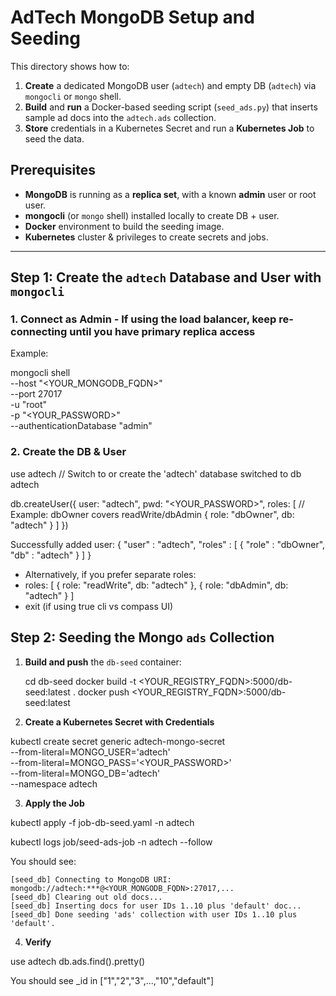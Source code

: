 # AdTech MongoDB Setup and Seeding

This directory shows how to:

1. **Create** a dedicated MongoDB user (`adtech`) and empty DB (`adtech`) via `mongocli` or `mongo` shell.
2. **Build** and **run** a Docker-based seeding script (`seed_ads.py`) that inserts sample ad docs into the `adtech.ads` collection.
3. **Store** credentials in a Kubernetes Secret and run a **Kubernetes Job** to seed the data.

## Prerequisites

- **MongoDB** is running as a **replica set**, with a known **admin** user or root user.  
- **mongocli** (or `mongo` shell) installed locally to create DB + user.
- **Docker** environment to build the seeding image.
- **Kubernetes** cluster & privileges to create secrets and jobs.

---

## Step 1: Create the `adtech` Database and User with `mongocli`

### 1. Connect as Admin - If using the load balancer, keep re-connecting until you have primary replica access

Example:

mongocli shell \
  --host "<YOUR_MONGODB_FQDN>" \
  --port 27017 \
  -u "root" \
  -p "<YOUR_PASSWORD>" \
  --authenticationDatabase "admin"

### 2. Create the DB & User

use adtech      // Switch to or create the 'adtech' database
switched to db adtech

db.createUser({
    user: "adtech",
    pwd: "<YOUR_PASSWORD>",
    roles: [
      // Example: dbOwner covers readWrite/dbAdmin
      { role: "dbOwner", db: "adtech" }
    ]
})

Successfully added user: {
  "user" : "adtech",
  "roles" : [
    {
      "role" : "dbOwner",
      "db" : "adtech"
    }
  ]
}

- Alternatively, if you prefer separate roles:
- roles: [ { role: "readWrite", db: "adtech" }, { role: "dbAdmin", db: "adtech" } ]
- exit (if using true cli vs compass UI)

## Step 2: Seeding the Mongo `ads` Collection

1. **Build and push** the `db-seed` container:

   cd db-seed
   docker build -t <YOUR_REGISTRY_FQDN>:5000/db-seed:latest .
   docker push <YOUR_REGISTRY_FQDN>:5000/db-seed:latest

2. **Create a Kubernetes Secret with Credentials**

kubectl create secret generic adtech-mongo-secret \
  --from-literal=MONGO_USER='adtech' \
  --from-literal=MONGO_PASS='<YOUR_PASSWORD>' \
  --from-literal=MONGO_DB='adtech' \
  --namespace adtech

3. **Apply the Job**

kubectl apply -f job-db-seed.yaml -n adtech

kubectl logs job/seed-ads-job -n adtech --follow

You should see:

    [seed_db] Connecting to MongoDB URI:
    mongodb://adtech:***@<YOUR_MONGODB_FQDN>:27017,...
    [seed_db] Clearing out old docs...
    [seed_db] Inserting docs for user IDs 1..10 plus 'default' doc...
    [seed_db] Done seeding 'ads' collection with user IDs 1..10 plus 'default'.

4. **Verify**

use adtech
db.ads.find().pretty()

You should see _id in ["1","2","3",...,"10","default"]
